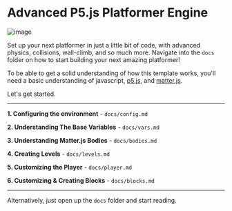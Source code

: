 # Advanced P5.js Platformer Engine
![image](https://user-images.githubusercontent.com/93249038/233287672-77dfd954-6b8e-4b71-9609-099bee23f211.png)


Set up your next platformer in just a little bit of code, with advanced physics, collisions, wall-climb, and so much more.  Navigate into the `docs` folder on how to start building your next amazing platformer!

To be able to get a solid understanding of how this template works, you'll need a basic understanding of javascript, [p5.js](https://p5js.org/), and [matter.js](https://brm.io/matter-js/).

Let's get started.

---

**1. Configuring the environment** - `docs/config.md`

**2. Understanding The Base Variables** - `docs/vars.md`

**3. Understanding Matter.js Bodies** - `docs/bodies.md`

**4. Creating Levels** - `docs/levels.md`

**5. Customizing the Player** - `docs/player.md`

**6. Customizing & Creating Blocks** - `docs/blocks.md`

---

Alternatively, just open up the `docs` folder and start reading.

